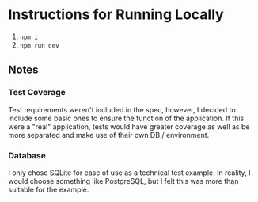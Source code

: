 # Instructions for Running Locally

1. `npm i`
2. `npm run dev`

## Notes

### Test Coverage
Test requirements weren't included in the spec, however, I decided to include some basic ones to ensure the function of the application. If this were a "real" application, tests would have greater coverage as well as be more separated and make use of their own DB / environment.

### Database
I only chose SQLite for ease of use as a technical test example. In reality, I would choose something like PostgreSQL, but I felt this was more than suitable for the example.